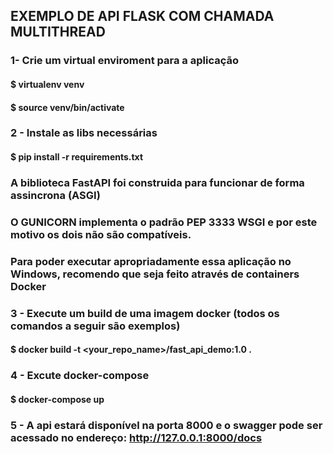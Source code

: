 ## EXEMPLO DE API FLASK COM CHAMADA MULTITHREAD

### 1- Crie um virtual enviroment para a aplicação
#### $ virtualenv venv
#### $ source venv/bin/activate 

### 2 - Instale as libs necessárias
#### $ pip install -r requirements.txt 

### A biblioteca FastAPI foi construida para funcionar de forma assincrona (ASGI)
### O GUNICORN implementa o padrão PEP 3333 WSGI e por este motivo os dois não são compatíveis.
### Para poder executar apropriadamente essa aplicação no Windows, recomendo que seja feito através de containers Docker
### 3 - Execute um build de uma imagem docker (todos os comandos a seguir são exemplos)
#### $ docker build -t <your_repo_name>/fast_api_demo:1.0 .
### 4 - Excute docker-compose
#### $ docker-compose up

### 5 - A api estará disponível na porta 8000 e o swagger pode ser acessado no endereço: http://127.0.0.1:8000/docs